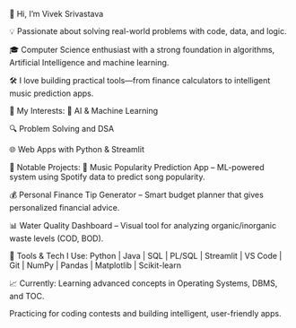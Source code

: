 👋 Hi, I’m Vivek Srivastava

💡 Passionate about solving real-world problems with code, data, and logic.

🎓 Computer Science enthusiast with a strong foundation in algorithms, Artificial Intelligence and machine learning.

🛠️ I love building practical tools—from finance calculators to intelligent music prediction apps.

🚀 My Interests:
🧠 AI & Machine Learning

🔍 Problem Solving and DSA

🌐 Web Apps with Python & Streamlit

🧩 Notable Projects:
🎵 Music Popularity Prediction App – ML-powered system using Spotify data to predict song popularity.

💰 Personal Finance Tip Generator – Smart budget planner that gives personalized financial advice.

📊 Water Quality Dashboard – Visual tool for analyzing organic/inorganic waste levels (COD, BOD).

🧰 Tools & Tech I Use:
Python | Java | SQL | PL/SQL | Streamlit | VS Code | Git | NumPy | Pandas | Matplotlib | Scikit-learn

📈 Currently:
Learning advanced concepts in Operating Systems, DBMS, and TOC.

Practicing for coding contests and building intelligent, user-friendly apps.
